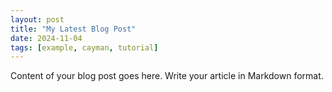 ```yaml
---
layout: post
title: "My Latest Blog Post"
date: 2024-11-04
tags: [example, cayman, tutorial]
---
```

Content of your blog post goes here. Write your article in Markdown format.

